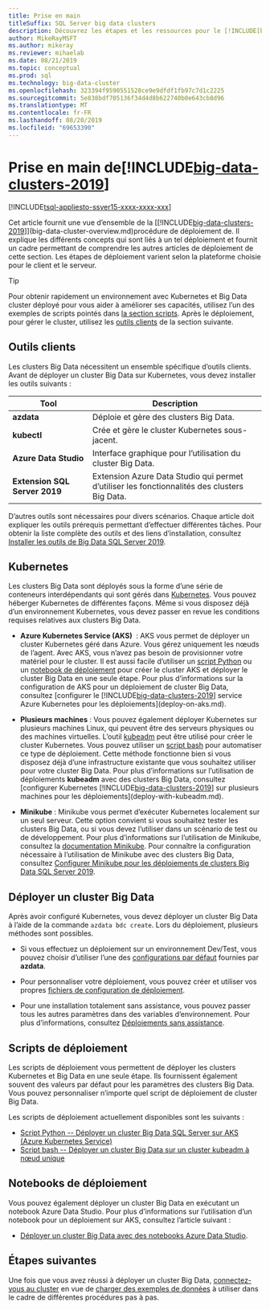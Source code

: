 ```yaml
---
title: Prise en main
titleSuffix: SQL Server big data clusters
description: Découvrez les étapes et les ressources pour le [!INCLUDE[big-data-clusters-2019](../includes/ssbigdataclusters-ver15.md)] déploiement (version préliminaire).
author: MikeRayMSFT
ms.author: mikeray
ms.reviewer: mihaelab
ms.date: 08/21/2019
ms.topic: conceptual
ms.prod: sql
ms.technology: big-data-cluster
ms.openlocfilehash: 323394f9590551528ce9e9dfdf1fb97c7d1c2225
ms.sourcegitcommit: 5e838bdf705136f34d4d8b622740b0e643cb8d96
ms.translationtype: MT
ms.contentlocale: fr-FR
ms.lasthandoff: 08/20/2019
ms.locfileid: "69653390"
---
```

# <a name="get-started-with-includebig-data-clusters-2019includesssbigdataclusters-ss-novermd"></a>Prise en main de[!INCLUDE[big-data-clusters-2019](../includes/ssbigdataclusters-ss-nover.md)]

[!INCLUDE[tsql-appliesto-ssver15-xxxx-xxxx-xxx](../includes/tsql-appliesto-ssver15-xxxx-xxxx-xxx.md)]

Cet article fournit une vue d’ensemble de la [[!INCLUDE[big-data-clusters-2019](../includes/ssbigdataclusters-ver15.md)]](big-data-cluster-overview.md)procédure de déploiement de. Il explique les différents concepts qui sont liés à un tel déploiement et fournit un cadre permettant de comprendre les autres articles de déploiement de cette section. Les étapes de déploiement varient selon la plateforme choisie pour le client et le serveur.

> [!TIP]
> Pour obtenir rapidement un environnement avec Kubernetes et Big Data cluster déployé pour vous aider à améliorer ses capacités, utilisez l’un des exemples de scripts pointés dans [la section scripts](#scripts). Après le déploiement, pour gérer le cluster, utilisez les [outils clients](#tools) de la section suivante.

## <a id="tools"></a> Outils clients

Les clusters Big Data nécessitent un ensemble spécifique d’outils clients. Avant de déployer un cluster Big Data sur Kubernetes, vous devez installer les outils suivants :

| Tool | Description |
|---|---|
| **azdata** | Déploie et gère des clusters Big Data. |
| **kubectl** | Crée et gère le cluster Kubernetes sous-jacent. |
| **Azure Data Studio** | Interface graphique pour l’utilisation du cluster Big Data. |
| **Extension SQL Server 2019** | Extension Azure Data Studio qui permet d’utiliser les fonctionnalités des clusters Big Data. |

D’autres outils sont nécessaires pour divers scénarios. Chaque article doit expliquer les outils prérequis permettant d’effectuer différentes tâches. Pour obtenir la liste complète des outils et des liens d’installation, consultez [Installer les outils de Big Data SQL Server 2019](deploy-big-data-tools.md).

## <a name="kubernetes"></a>Kubernetes

Les clusters Big Data sont déployés sous la forme d’une série de conteneurs interdépendants qui sont gérés dans [Kubernetes](https://kubernetes.io/docs/home). Vous pouvez héberger Kubernetes de différentes façons. Même si vous disposez déjà d’un environnement Kubernetes, vous devez passer en revue les conditions requises relatives aux clusters Big Data.

- **Azure Kubernetes Service (AKS)**  : AKS vous permet de déployer un cluster Kubernetes géré dans Azure. Vous gérez uniquement les nœuds de l’agent. Avec AKS, vous n’avez pas besoin de provisionner votre matériel pour le cluster. Il est aussi facile d’utiliser un [script Python](quickstart-big-data-cluster-deploy.md) ou un [notebook de déploiement](deploy-notebooks.md) pour créer le cluster AKS et déployer le cluster Big Data en une seule étape. Pour plus d’informations sur la configuration de AKS pour un déploiement de cluster Big Data, consultez [configurer le [!INCLUDE[big-data-clusters-2019](../includes/ssbigdataclusters-ver15.md)] service Azure Kubernetes pour les déploiements](deploy-on-aks.md).

- **Plusieurs machines** : Vous pouvez également déployer Kubernetes sur plusieurs machines Linux, qui peuvent être des serveurs physiques ou des machines virtuelles. L’outil [kubeadm](https://kubernetes.io/docs/setup/independent/create-cluster-kubeadm/) peut être utilisé pour créer le cluster Kubernetes. Vous pouvez utiliser un [script bash](deployment-script-single-node-kubeadm.md) pour automatiser ce type de déploiement. Cette méthode fonctionne bien si vous disposez déjà d’une infrastructure existante que vous souhaitez utiliser pour votre cluster Big Data. Pour plus d’informations sur l’utilisation de déploiements **kubeadm** avec des clusters Big Data, consultez [configurer Kubernetes [!INCLUDE[big-data-clusters-2019](../includes/ssbigdataclusters-ver15.md)] sur plusieurs machines pour les déploiements](deploy-with-kubeadm.md).

- **Minikube** : Minikube vous permet d’exécuter Kubernetes localement sur un seul serveur. Cette option convient si vous souhaitez tester les clusters Big Data, ou si vous devez l’utiliser dans un scénario de test ou de développement. Pour plus d’informations sur l’utilisation de Minikube, consultez la [documentation Minikube](https://kubernetes.io/docs/setup/minikube/). Pour connaître la configuration nécessaire à l’utilisation de Minikube avec des clusters Big Data, consultez [Configurer Minikube pour les déploiements de clusters Big Data SQL Server 2019](deploy-on-minikube.md).

## <a name="deploy-a-big-data-cluster"></a>Déployer un cluster Big Data

Après avoir configuré Kubernetes, vous devez déployer un cluster Big Data à l’aide de la commande `azdata bdc create`. Lors du déploiement, plusieurs méthodes sont possibles.

- Si vous effectuez un déploiement sur un environnement Dev/Test, vous pouvez choisir d’utiliser l’une des [configurations par défaut](deployment-guidance.md#deploy) fournies par **azdata**.

- Pour personnaliser votre déploiement, vous pouvez créer et utiliser vos propres [fichiers de configuration de déploiement](deployment-guidance.md#configfile).

- Pour une installation totalement sans assistance, vous pouvez passer tous les autres paramètres dans des variables d’environnement. Pour plus d’informations, consultez [Déploiements sans assistance](deployment-guidance.md#unattended).


## <a id="scripts"></a>Scripts de déploiement

Les scripts de déploiement vous permettent de déployer les clusters Kubernetes et Big Data en une seule étape. Ils fournissent également souvent des valeurs par défaut pour les paramètres des clusters Big Data. Vous pouvez personnaliser n’importe quel script de déploiement de cluster Big Data.

Les scripts de déploiement actuellement disponibles sont les suivants :

- [Script Python -- Déployer un cluster Big Data SQL Server sur AKS (Azure Kubernetes Service)](quickstart-big-data-cluster-deploy.md)
- [Script bash -- Déployer un cluster Big Data sur un cluster kubeadm à nœud unique](deployment-script-single-node-kubeadm.md)

## <a name="deployment-notebooks"></a>Notebooks de déploiement

Vous pouvez également déployer un cluster Big Data en exécutant un notebook Azure Data Studio. Pour plus d’informations sur l’utilisation d’un notebook pour un déploiement sur AKS, consultez l’article suivant :

- [Déployer un cluster Big Data avec des notebooks Azure Data Studio](deploy-notebooks.md).

## <a name="next-steps"></a>Étapes suivantes

Une fois que vous avez réussi à déployer un cluster Big Data, [connectez-vous au cluster](connect-to-big-data-cluster.md) en vue de [charger des exemples de données](tutorial-load-sample-data.md) à utiliser dans le cadre de différentes procédures pas à pas.
